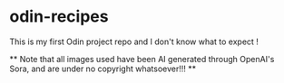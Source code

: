 # odin-recipes


This is my first Odin project repo and I don't know what to expect !

** Note that all images used have been AI generated through OpenAI's Sora, and are under no copyright whatsoever!!! ** 